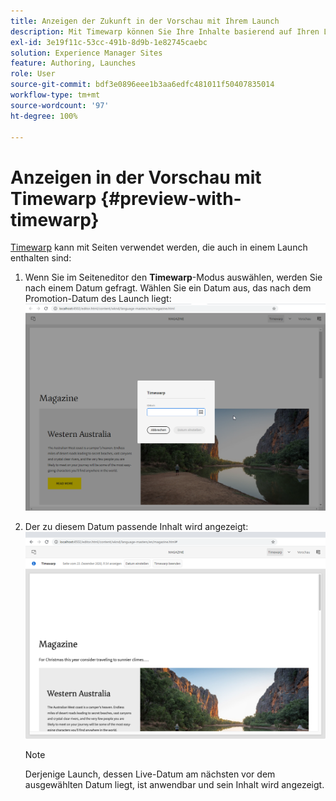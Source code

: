 ```yaml
---
title: Anzeigen der Zukunft in der Vorschau mit Ihrem Launch
description: Mit Timewarp können Sie Ihre Inhalte basierend auf Ihren Launches anzeigen.
exl-id: 3e19f11c-53cc-491b-8d9b-1e82745caebc
solution: Experience Manager Sites
feature: Authoring, Launches
role: User
source-git-commit: bdf3e0896eee1b3aa6edfc481011f50407835014
workflow-type: tm+mt
source-wordcount: '97'
ht-degree: 100%

---
```


# Anzeigen in der Vorschau mit Timewarp {#preview-with-timewarp}

[Timewarp](/help/sites-cloud/authoring/sites-console/page-versions.md#timewarp) kann mit Seiten verwendet werden, die auch in einem Launch enthalten sind:

1. Wenn Sie im Seiteneditor den **Timewarp**-Modus auswählen, werden Sie nach einem Datum gefragt. Wählen Sie ein Datum aus, das nach dem Promotion-Datum des Launch liegt:
   ![Navigieren zum Launch über den Seiten-Editor](/help/sites-cloud/authoring/assets/launches-timewarp-01.png)

1. Der zu diesem Datum passende Inhalt wird angezeigt:
   ![Navigieren zum Launch über den Seiteneditor](/help/sites-cloud/authoring/assets/launches-timewarp-02.png)

   >[!NOTE]
   >
   >Derjenige Launch, dessen Live-Datum am nächsten vor dem ausgewählten Datum liegt, ist anwendbar und sein Inhalt wird angezeigt.
